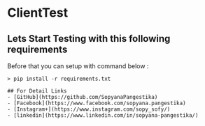 # ClientTest

## Lets Start Testing with this following requirements

Before that you can setup with command below :
```
> pip install -r requirements.txt

## For Detail Links
- [GitHub](https://github.com/SopyanaPangestika)
- [Facebook](https://www.facebook.com/sopyana.pangestika)
- [Instagram+](https://www.instagram.com/sopy_sofy/)
- [linkedin](https://www.linkedin.com/in/sopyana-pangestika/)
